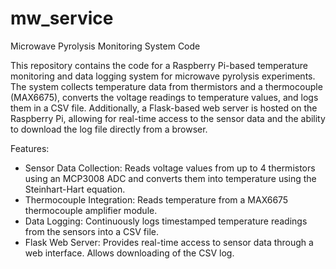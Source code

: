 # mw_service
Microwave Pyrolysis Monitoring System Code

This repository contains the code for a Raspberry Pi-based temperature monitoring and data logging system for microwave pyrolysis experiments. The system collects temperature data from thermistors and a thermocouple (MAX6675), converts the voltage readings to temperature values, and logs them in a CSV file. Additionally, a Flask-based web server is hosted on the Raspberry Pi, allowing for real-time access to the sensor data and the ability to download the log file directly from a browser.

Features:
- Sensor Data Collection: Reads voltage values from up to 4 thermistors using an MCP3008 ADC and converts them into temperature using the Steinhart-Hart equation.
- Thermocouple Integration: Reads temperature from a MAX6675 thermocouple amplifier module.
- Data Logging: Continuously logs timestamped temperature readings from the sensors into a CSV file.
- Flask Web Server: Provides real-time access to sensor data through a web interface. Allows downloading of the CSV log.
